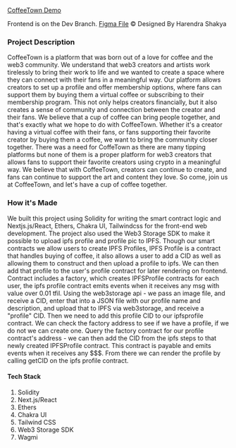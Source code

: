 [CoffeeTown Demo](https://ethglobal.com/showcase/coffeetown-92mma) 

Frontend is on the Dev Branch. [Figma File](https://www.figma.com/file/VFHQPis3CdzrcYtUpTImAN/CoffeeTown-UI-Designs?type=design&node-id=0-1&mode=design) © Designed By Harendra Shakya

### Project Description

CoffeeTown is a platform that was born out of a love for coffee and the web3 community. We understand that web3 creators and artists work tirelessly to bring their work to life and we wanted to create a space where they can connect with their fans in a meaningful way. Our platform allows creators to set up a profile and offer membership options, where fans can support them by buying them a virtual coffee or subscribing to their membership program. This not only helps creators financially, but it also creates a sense of community and connection between the creator and their fans. We believe that a cup of coffee can bring people together, and that's exactly what we hope to do with CoffeeTown. Whether it's a creator having a virtual coffee with their fans, or fans supporting their favorite creator by buying them a coffee, we want to bring the community closer together. There was a need for CoffeTown as there are many tipping platforms but none of them is a proper platform for web3 creators that allows fans to support their favorite creators using crypto in a meaningful way. We believe that with CoffeeTown, creators can continue to create, and fans can continue to support the art and content they love. So come, join us at CoffeeTown, and let's have a cup of coffee together.

### How it's Made

We built this project using Solidity for writing the smart contract logic and Nextjs.js/React, Ethers, Chakra UI, Tailwindcss for the front-end web development. The project also used the Web3 Storage SDK to make it possible to upload ipfs profile and profile pic to IPFS. Though our smart contracts we allow users to create IPFS Profiles, IPFS Profile is a contract that handles buying of coffee, it also allows a user to add a CID as well as allowing them to construct and then upload a profile to ipfs. We can then add that profile to the user's profile contract for later rendering on frontend. Contract includes a factory, which creates IPFSProfile contracts for each user, the ipfs profile contract emits events when it receives any msg with value over 0.01 tfil. Using the web3storage api - we pass an image file, and receive a CID, enter that into a JSON file with our profile name and description, and upload that to IPFS via web3storage, and receive a "profile" CID. Then we need to add this profile CID to our ipfsprofile contract. We can check the factory address to see if we have a profile, if we do not we can create one. Query the factory contract for our profile contract's address - we can then add the CID from the ipfs steps to that newly created IPFSProfile contract. This contract is payable and emits events when it receives any $$$. From there we can render the profile by calling getCID on the ipfs profile contract.

#### Tech Stack
1. Solidity
2. Next.js/React
3. Ethers
4. Chakra UI
5. Tailwind CSS
6. Web3 Storage SDK
7. Wagmi
